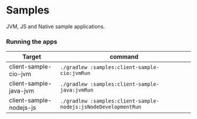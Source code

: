 # Samples

JVM, JS and Native sample applications.

### Running the apps

| Target                  | command                                                                       |
|-------------------------|-------------------------------------------------------------------------------|
| client-sample-cio-jvm   | `./gradlew :samples:client-sample-cio:jvmRun`                  |
| client-sample-java-jvm  | `./gradlew :samples:client-sample-java:jvmRun`                 |
| client-sample-nodejs-js | `./gradlew :samples:client-sample-nodejs:jsNodeDevelopmentRun` |
